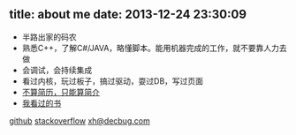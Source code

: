 title: about me
date: 2013-12-24 23:30:09
---
- 半路出家的码农
- 熟悉C++，了解C#/JAVA，略懂脚本。能用机器完成的工作，就不要靠人力去做
- 会调试，会持续集成
- 看过内核，玩过板子，搞过驱动，耍过DB，写过页面
- [不算简历，只能算简介](http://blog.decbug.com/2014/01/01/x_resume/)
- [我看过的书](http://blog.decbug.com/book/)



[github](https://github.com/CodeJuan)
[stackoverflow](http://stackoverflow.com/users/2763396/codejuan)
[xh@decbug.com](mailto:xh@decbug.com)

